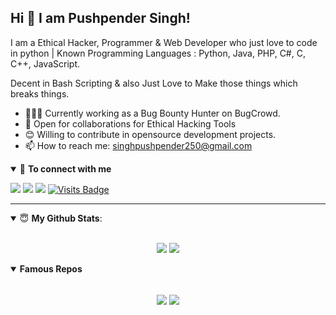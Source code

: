 ## Hi 👋 I am Pushpender Singh! 

I am a Ethical Hacker, Programmer & Web Developer who just love to code in python | Known Programming Languages : Python, Java, PHP, C#, C, C++, JavaScript. 

Decent in Bash Scripting & also Just Love to Make those things which breaks things.

- 👨🏽‍💻 Currently working as a Bug Bounty Hunter on BugCrowd.
- 🤝 Open for collaborations for Ethical Hacking Tools
- 😊 Willing to contribute in opensource development projects. 
- 📫 How to reach me: singhpushpender250@gmail.com

<details open>
<summary>🤝 <b>To connect with me</b></summary>

<p align = "center">
 
[<img src="https://img.shields.io/badge/twitter-%231DA1F2.svg?&style=for-the-badge&logo=twitter&logoColor=white" />](https://twitter.com/PushpenderIndia) 
[<img src="https://img.shields.io/badge/medium-%2312100E.svg?&style=for-the-badge&logo=medium&logoColor=white" />](https://medium.com/@PushpenderIndia)
[<img src = "https://img.shields.io/badge/youtube-%23E4405F.svg?&style=for-the-badge&logo=youtube&logoColor=white">](https://www.youtube.com/c/CyberAcademyHindi)
[![Visits Badge](https://badges.pufler.dev/visits/PushpenderIndia/PushpenderIndia?style=for-the-badge)](https://github.com/PushpenderIndia/PushpenderIndia)

</p>

</details>

---

<details open>
 <summary> 😇 <b>My Github Stats</b>: </summary>

<br>

<p align = "center">
  <img src = "https://github-readme-stats.vercel.app/api?username=PushpenderIndia&show_icons=true&line_height=27">
  <img src = "https://github-readme-stats.vercel.app/api/top-langs/?username=PushpenderIndia&hide=css,shell">
</p>

</details>



<details open> 
 <summary><b>Famous Repos</b></summary>
 <br> 
  
<p align = "center">
<a href = "https://github.com/PushpenderIndia/technowhorse"><img align="center"  src="https://github-readme-stats.vercel.app/api/pin/?username=PushpenderIndia&repo=technowhorse" /></a> <a href = "https://github.com/PushpenderIndia/technowlogger"><img align="center" src="https://github-readme-stats.vercel.app/api/pin/?username=PushpenderIndia&repo=technowlogger" /></a> </p>

</details>

